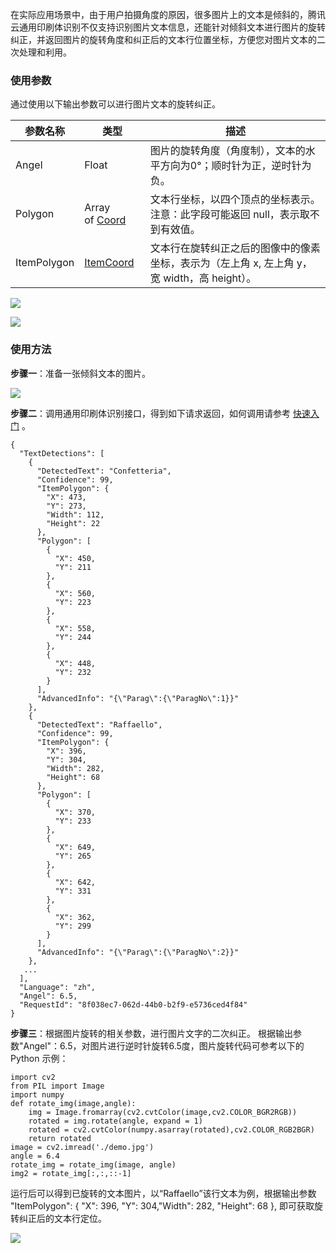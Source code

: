在实际应用场景中，由于用户拍摄角度的原因，很多图片上的文本是倾斜的，腾讯云通用印刷体识别不仅支持识别图片文本信息，还能针对倾斜文本进行图片的旋转纠正，并返回图片的旋转角度和纠正后的文本行位置坐标，方便您对图片文本的二次处理和利用。

### 使用参数
通过使用以下输出参数可以进行图片文本的旋转纠正。

| 参数名称 | 类型 | 描述 |
|---------|---------|---------|
| Angel | Float | 图片的旋转角度（角度制），文本的水平方向为0°；顺时针为正，逆时针为负。 |
| Polygon | Array of [Coord](https://cloud.tencent.com/document/api/866/33527#Coord) | 文本行坐标，以四个顶点的坐标表示。注意：此字段可能返回 null，表示取不到有效值。 |
| ItemPolygon | [ItemCoord](https://cloud.tencent.com/document/api/866/33527#ItemCoord) | 文本行在旋转纠正之后的图像中的像素坐标，表示为（左上角 x, 左上角 y，宽 width，高 height）。 |

![](https://main.qcloudimg.com/raw/bbc72f4dbe47a6d1eb28c82a9b154710.png)

![](https://main.qcloudimg.com/raw/65e24a80f56d86a2b1c1c52e3c07c99b.png)

### 使用方法
**步骤一**：准备一张倾斜文本的图片。

![](https://main.qcloudimg.com/raw/1bffb48a5da56daadcdb71c6d3f5abcd.jpeg)

**步骤二**：调用通用印刷体识别接口，得到如下请求返回，如何调用请参考 [快速入门](https://cloud.tencent.com/document/product/866/17622) 。


```
{
  "TextDetections": [
    {
      "DetectedText": "Confetteria",
      "Confidence": 99,
      "ItemPolygon": {
        "X": 473,
        "Y": 273,
        "Width": 112,
        "Height": 22
      },
      "Polygon": [
        {
          "X": 450,
          "Y": 211
        },
        {
          "X": 560,
          "Y": 223
        },
        {
          "X": 558,
          "Y": 244
        },
        {
          "X": 448,
          "Y": 232
        }
      ],
      "AdvancedInfo": "{\"Parag\":{\"ParagNo\":1}}"
    },
    {
      "DetectedText": "Raffaello",
      "Confidence": 99,
      "ItemPolygon": {
        "X": 396,
        "Y": 304,
        "Width": 282,
        "Height": 68
      },
      "Polygon": [
        {
          "X": 370,
          "Y": 233
        },
        {
          "X": 649,
          "Y": 265
        },
        {
          "X": 642,
          "Y": 331
        },
        {
          "X": 362,
          "Y": 299
        }
      ],
      "AdvancedInfo": "{\"Parag\":{\"ParagNo\":2}}"
    },
   ...
  ],
  "Language": "zh",
  "Angel": 6.5,
  "RequestId": "8f038ec7-062d-44b0-b2f9-e5736ced4f84"
}

```

**步骤三**：根据图片旋转的相关参数，进行图片文字的二次纠正。
根据输出参数"Angel"：6.5，对图片进行逆时针旋转6.5度，图片旋转代码可参考以下的 Python 示例：


```
import cv2
from PIL import Image
import numpy
def rotate_img(image,angle):
    img = Image.fromarray(cv2.cvtColor(image,cv2.COLOR_BGR2RGB))
    rotated = img.rotate(angle, expand = 1)
    rotated = cv2.cvtColor(numpy.asarray(rotated),cv2.COLOR_RGB2BGR)
    return rotated
image = cv2.imread('./demo.jpg')
angle = 6.4
rotate_img = rotate_img(image, angle)
img2 = rotate_img[:,:,::-1]

```

运行后可以得到已旋转的文本图片，以“Raffaello”该行文本为例，根据输出参数 "ItemPolygon": {   "X": 396,  "Y": 304,"Width": 282,  "Height": 68 }, 即可获取旋转纠正后的文本行定位。

![](https://main.qcloudimg.com/raw/c8a23f936dbd1f0a9f6f7893b1491b12.png)
